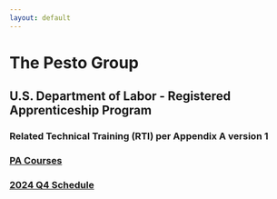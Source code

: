 ```yaml
---
layout: default
---
```

# The Pesto Group

## U.S. Department of Labor - Registered Apprenticeship Program

### Related Technical Training (RTI) per Appendix A version 1

### [PA Courses](pa_courses.md)

### [2024 Q4 Schedule](2024.q4.schedule.md)


<!-- 
**PA020 Introduction to Git and GitHub** ([The Linux Foundation: Git for Distributed Software Development](https://training.linuxfoundation.org/training/git-for-distributed-software-development-lfd109x/)) -->
